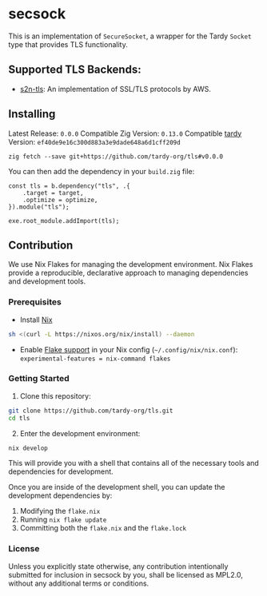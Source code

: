 # secsock 

This is an implementation of `SecureSocket`, a wrapper for the Tardy `Socket` type that provides TLS functionality.

## Supported TLS Backends:
- [s2n-tls](https://github.com/aws/s2n-tls): An implementation of SSL/TLS protocols by AWS.

## Installing
Latest Release: `0.0.0`
Compatible Zig Version: `0.13.0`
Compatible [tardy](https://github.com/tardy-org/tardy) Version: `ef40de9e16c300d883a3e9dade648a6d1cff209d` 
```
zig fetch --save git+https://github.com/tardy-org/tls#v0.0.0
```

You can then add the dependency in your `build.zig` file:
```zig
const tls = b.dependency("tls", .{
    .target = target,
    .optimize = optimize,
}).module("tls");

exe.root_module.addImport(tls);
```

## Contribution
We use Nix Flakes for managing the development environment. Nix Flakes provide a reproducible, declarative approach to managing dependencies and development tools.

### Prerequisites
 - Install [Nix](https://nixos.org/download/)
```bash 
sh <(curl -L https://nixos.org/nix/install) --daemon
```
 - Enable [Flake support](https://nixos.wiki/wiki/Flakes) in your Nix config (`~/.config/nix/nix.conf`): `experimental-features = nix-command flakes`

### Getting Started
1. Clone this repository:
```bash
git clone https://github.com/tardy-org/tls.git
cd tls
```

2. Enter the development environment:
```bash
nix develop
```

This will provide you with a shell that contains all of the necessary tools and dependencies for development.

Once you are inside of the development shell, you can update the development dependencies by:
1. Modifying the `flake.nix`
2. Running `nix flake update`
3. Committing both the `flake.nix` and the `flake.lock`

### License
Unless you explicitly state otherwise, any contribution intentionally submitted for inclusion in secsock by you, shall be licensed as MPL2.0, without any additional terms or conditions.

